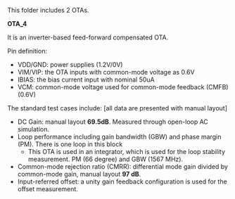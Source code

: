 This folder includes 2 OTAs.

**OTA_4** 

It is an inverter-based feed-forward compensated OTA. 


Pin definition:
- VDD/GND: power supplies (1.2V/0V)
- VIM/VIP: the OTA inputs with common-mode voltage as 0.6V
- IBIAS: the bias current input with nominal 50uA
- VCM: common-mode voltage used for common-mode feedback (CMFB) (0.6V)


The standard test cases include: [all data are presented with manual layout]
* DC Gain: manual layout **69.5dB**. Measured through open-loop AC simulation.
* Loop performance including gain bandwidth (GBW) and phase margin (PM). There is one loop in this block
  - This OTA is used in an integrator, which is used for the loop stability measurement. PM (66 degree) and GBW (1567 MHz).
* Common-mode rejection ratio (CMRR): differential mode gain divided by common-mode gain, manual layout **97 dB**. 
* Input-referred offset: a unity gain feedback configuration is used for the offset measurement.  

  
  
  

